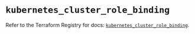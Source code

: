 # `kubernetes_cluster_role_binding`

Refer to the Terraform Registry for docs: [`kubernetes_cluster_role_binding`](https://registry.terraform.io/providers/hashicorp/kubernetes/2.37.1/docs/resources/cluster_role_binding).
